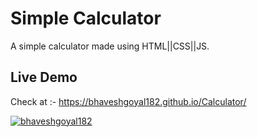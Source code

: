 # Simple Calculator

A simple calculator made using HTML||CSS||JS.

## Live Demo

Check at :- https://bhaveshgoyal182.github.io/Calculator/

<a href="http://github.com/bhaveshgoyal182/">![bhaveshgoyal182](https://camo.githubusercontent.com/7998890254268d8ed476c9f66d3fa59d21dd354d2090036083c82af4cda2a0eb/68747470733a2f2f666f7274686562616467652e636f6d2f696d616765732f6261646765732f6275696c742d776974682d6c6f76652e737667)</a>

